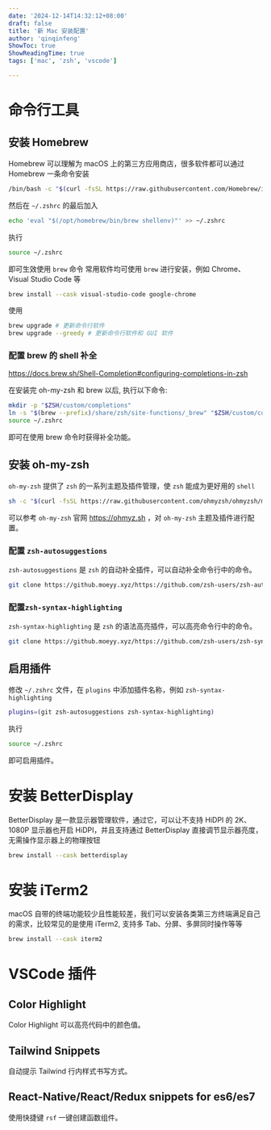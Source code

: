 ```yaml
---
date: '2024-12-14T14:32:12+08:00'
draft: false
title: '新 Mac 安装配置'
author: 'qinqinfeng'
ShowToc: true
ShowReadingTime: true
tags: ['mac', 'zsh', 'vscode']

---
```


# 命令行工具

## 安装 Homebrew

Homebrew 可以理解为 macOS 上的第三方应用商店，很多软件都可以通过 Homebrew 一条命令安装
```bash
/bin/bash -c "$(curl -fsSL https://raw.githubusercontent.com/Homebrew/install/HEAD/install.sh)"
```

然后在 `~/.zshrc` 的最后加入
```bash
echo 'eval "$(/opt/homebrew/bin/brew shellenv)"' >> ~/.zshrc
```

执行

```bash
source ~/.zshrc
```
即可生效使用 `brew` 命令
常用软件均可使用 `brew` 进行安装，例如 Chrome、Visual Studio Code 等

```bash
brew install --cask visual-studio-code google-chrome
```

使用
```bash
brew upgrade # 更新命令行软件
brew upgrade --greedy # 更新命令行软件和 GUI 软件
```

### 配置 brew 的 shell 补全

<https://docs.brew.sh/Shell-Completion#configuring-completions-in-zsh>

在安装完 oh-my-zsh 和 brew 以后, 执行以下命令:

```bash
mkdir -p "$ZSH/custom/completions"
ln -s "$(brew --prefix)/share/zsh/site-functions/_brew" "$ZSH/custom/completions/_brew"
source ~/.zshrc
```

即可在使用 brew 命令时获得补全功能。


## 安装 oh-my-zsh

`oh-my-zsh` 提供了 `zsh` 的一系列主题及插件管理，使 `zsh` 能成为更好用的 `shell`
```bash
sh -c "$(curl -fsSL https://raw.githubusercontent.com/ohmyzsh/ohmyzsh/master/tools/install.sh)"
```

可以参考 `oh-my-zsh` 官网 <https://ohmyz.sh> ，对 `oh-my-zsh` 主题及插件进行配置。

### 配置 `zsh-autosuggestions`

`zsh-autosuggestions` 是 `zsh` 的自动补全插件，可以自动补全命令行中的命令。

```bash
git clone https://github.moeyy.xyz/https://github.com/zsh-users/zsh-autosuggestions ${ZSH_CUSTOM:-~/.oh-my-zsh/custom}/plugins/zsh-autosuggestions
```

### 配置`zsh-syntax-highlighting`
`zsh-syntax-highlighting` 是 `zsh` 的语法高亮插件，可以高亮命令行中的命令。

```bash
git clone https://github.moeyy.xyz/https://github.com/zsh-users/zsh-syntax-highlighting.git ${ZSH_CUSTOM:-~/.oh-my-zsh/custom}/plugins/zsh-syntax-highlighting
```

## 启用插件
修改 `~/.zshrc` 文件，在 `plugins` 中添加插件名称，例如 `zsh-syntax-highlighting`

```bash
plugins=(git zsh-autosuggestions zsh-syntax-highlighting)
```

执行
```bash
source ~/.zshrc
```

即可启用插件。

<!-- ## 安装 `termshot`

```bash
git clone https://github.moeyy.xyz/https://github.com/qinqinfeng/zsh-termshot.git ${ZSH_CUSTOM:-~/.oh-my-zsh/custom}/plugins/zsh-termshot
``` -->


# 安装 BetterDisplay

BetterDisplay 是一款显示器管理软件，通过它，可以让不支持 HiDPI 的 2K、1080P 显示器也开启 HiDPI，并且支持通过 BetterDisplay 直接调节显示器亮度，无需操作显示器上的物理按钮

```bash
brew install --cask betterdisplay
```

# 安装 iTerm2

macOS 自带的终端功能较少且性能较差，我们可以安装各类第三方终端满足自己的需求，比较常见的是使用 iTerm2, 支持多 Tab、分屏、多屏同时操作等等

```bash
brew install --cask iterm2
```

# VSCode 插件

## Color Highlight
Color Highlight 可以高亮代码中的颜色值。
## Tailwind Snippets

自动提示 Tailwind 行内样式书写方式。

## React-Native/React/Redux snippets for es6/es7
使用快捷键 `rsf` 一键创建函数组件。